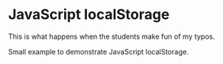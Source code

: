# JavaScript localStorage

This is what happens when the students make fun of my typos.

Small example to demonstrate JavaScript localStorage.
